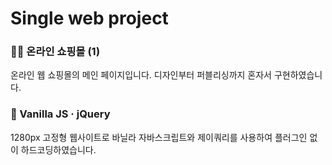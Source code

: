 # Single web project


### 📌👕 온라인 쇼핑몰 (1)

온라인 웹 쇼핑몰의 메인 페이지입니다. 디자인부터 퍼블리싱까지 혼자서 구현하였습니다.


### 📝 Vanilla JS · jQuery

1280px 고정형 웹사이트로 바닐라 자바스크립트와 제이쿼리를 사용하여 플러그인 없이 하드코딩하였습니다.
